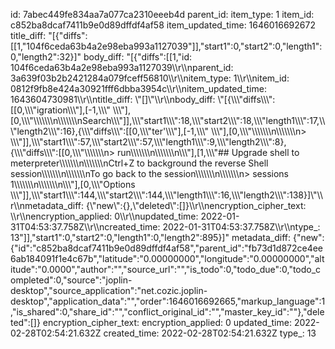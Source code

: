id: 7abec449fe834aa7a077ca2310eeeb4d
parent_id: 
item_type: 1
item_id: c852ba8dcaf7411b9e0d89dffdf4af58
item_updated_time: 1646016692672
title_diff: "[{\"diffs\":[[1,\"104f6ceda63b4a2e98eba993a1127039\"]],\"start1\":0,\"start2\":0,\"length1\":0,\"length2\":32}]"
body_diff: "[{\"diffs\":[[1,\"id: 104f6ceda63b4a2e98eba993a1127039\\\r\\\nparent_id: 3a639f03b2b2421284a079fceff56810\\\r\\\nitem_type: 1\\\r\\\nitem_id: 0812f9fb8e424a30921fff6dbba3954c\\\r\\\nitem_updated_time: 1643604730981\\\r\\\ntitle_diff: \\\"[]\\\"\\\r\\\nbody_diff: \\\"[{\\\\\\\"diffs\\\\\\\":[[0,\\\\\\\"igration\\\\\\\"],[-1,\\\\\\\" \\\\\\\"],[0,\\\\\\\"\\\\\\\\\\\\\n\\\\\\\\\\\\\nSearch\\\\\\\"]],\\\\\\\"start1\\\\\\\":18,\\\\\\\"start2\\\\\\\":18,\\\\\\\"length1\\\\\\\":17,\\\\\\\"length2\\\\\\\":16},{\\\\\\\"diffs\\\\\\\":[[0,\\\\\\\"ter'\\\\\\\"],[-1,\\\\\\\" \\\\\\\"],[0,\\\\\\\"\\\\\\\\\\\\\n\\\\\\\\\\\\\n> \\\\\\\"]],\\\\\\\"start1\\\\\\\":57,\\\\\\\"start2\\\\\\\":57,\\\\\\\"length1\\\\\\\":9,\\\\\\\"length2\\\\\\\":8},{\\\\\\\"diffs\\\\\\\":[[0,\\\\\\\"\\\\\\\\\\\\\n> run\\\\\\\\\\\\\n\\\\\\\\\\\\\n\\\\\\\"],[1,\\\\\\\"## Upgrade shell to meterpreter\\\\\\\\\\\\\n\\\\\\\\\\\\\nCtrl+Z to background the reverse Shell session\\\\\\\\\\\\\n\\\\\\\\\\\\\nTo go back to the session\\\\\\\\\\\\\n\\\\\\\\\\\\\n> sessions 1\\\\\\\\\\\\\n\\\\\\\\\\\\\n\\\\\\\"],[0,\\\\\\\"Options \\\\\\\"]],\\\\\\\"start1\\\\\\\":144,\\\\\\\"start2\\\\\\\":144,\\\\\\\"length1\\\\\\\":16,\\\\\\\"length2\\\\\\\":138}]\\\"\\\r\\\nmetadata_diff: {\\\"new\\\":{},\\\"deleted\\\":[]}\\\r\\\nencryption_cipher_text: \\\r\\\nencryption_applied: 0\\\r\\\nupdated_time: 2022-01-31T04:53:37.758Z\\\r\\\ncreated_time: 2022-01-31T04:53:37.758Z\\\r\\\ntype_: 13\"]],\"start1\":0,\"start2\":0,\"length1\":0,\"length2\":895}]"
metadata_diff: {"new":{"id":"c852ba8dcaf7411b9e0d89dffdf4af58","parent_id":"fb73d1d872ce4ee6ab184091f1e4c67b","latitude":"0.00000000","longitude":"0.00000000","altitude":"0.0000","author":"","source_url":"","is_todo":0,"todo_due":0,"todo_completed":0,"source":"joplin-desktop","source_application":"net.cozic.joplin-desktop","application_data":"","order":1646016692665,"markup_language":1,"is_shared":0,"share_id":"","conflict_original_id":"","master_key_id":""},"deleted":[]}
encryption_cipher_text: 
encryption_applied: 0
updated_time: 2022-02-28T02:54:21.632Z
created_time: 2022-02-28T02:54:21.632Z
type_: 13